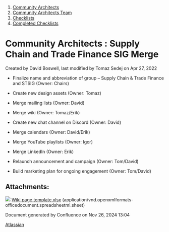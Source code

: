 1. [Community Architects](index.html)
2. [Community Architects Team](Community-Architects-Team_20545564.html)
3. [Checklists](Checklists_20560801.html)
4. [Completed Checklists](Completed-Checklists_20560928.html)

# Community Architects : Supply Chain and Trade Finance SIG Merge

Created by David Boswell, last modified by Tomaz Sedej on Apr 27, 2022

- Finalize name and abbreviation of group – Supply Chain &amp; Trade Finance and STSIG (Owner: Chairs)
- Create new design assets (Owner: Tomaz)
  
- Merge mailing lists (Owner: David)
  
- Merge wiki (Owner: Tomaz/Erik)
  
- Create new chat channel on Discord (Owner: David)
  
- Merge calendars (Owner: David/Erik)
  
- Merge YouTube playlists (Owner: Igor)
  
- Merge LinkedIn (Owner: Erik)
  
- Relaunch announcement and campaign (Owner: Tom/David)
- Build marketing plan for ongoing engagement (Owner: Tom/David)

## Attachments:

![](images/icons/bullet_blue.gif) [Wiki page template.xlsx](attachments/20561501/20561512.xlsx) (application/vnd.openxmlformats-officedocument.spreadsheetml.sheet)

Document generated by Confluence on Nov 26, 2024 13:04

[Atlassian](http://www.atlassian.com/)
